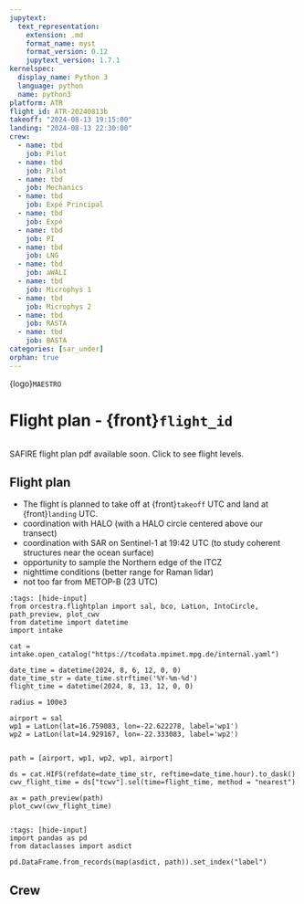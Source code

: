 ```yaml
---
jupytext:
  text_representation:
    extension: .md
    format_name: myst
    format_version: 0.12
    jupytext_version: 1.7.1
kernelspec:
  display_name: Python 3
  language: python
  name: python3
platform: ATR
flight_id: ATR-20240813b
takeoff: "2024-08-13 19:15:00"
landing: "2024-08-13 22:30:00"
crew:
  - name: tbd
    job: Pilot
  - name: tbd
    job: Pilot
  - name: tbd
    job: Mechanics
  - name: tbd
    job: Expé Principal
  - name: tbd
    job: Expé 
  - name: tbd
    job: PI
  - name: tbd
    job: LNG
  - name: tbd
    job: aWALI
  - name: tbd
    job: Microphys 1
  - name: tbd
    job: Microphys 2
  - name: tbd
    job: RASTA
  - name: tbd
    job: BASTA
categories: [sar_under]
orphan: true
---
```


{logo}`MAESTRO`

# Flight plan - {front}`flight_id`

```{badges}
```

SAFIRE flight plan pdf available soon. Click to see flight levels. 

## Flight plan
* The flight is planned to take off at {front}`takeoff` UTC and land at {front}`landing` UTC.
* coordination with HALO (with a HALO circle
 centered above our transect)
* coordination with SAR on Sentinel-1 at 19:42 UTC
 (to study coherent structures near the ocean surface)
* opportunity to sample the Northern edge of the ITCZ
* nighttime conditions (better range for Raman lidar)
* not too far from METOP-B (23 UTC)

```{code-cell} python3
:tags: [hide-input]
from orcestra.flightplan import sal, bco, LatLon, IntoCircle, path_preview, plot_cwv
from datetime import datetime
import intake

cat = intake.open_catalog("https://tcodata.mpimet.mpg.de/internal.yaml")

date_time = datetime(2024, 8, 6, 12, 0, 0)
date_time_str = date_time.strftime('%Y-%m-%d')
flight_time = datetime(2024, 8, 13, 12, 0, 0)

radius = 100e3

airport = sal
wp1 = LatLon(lat=16.759083, lon=-22.622278, label='wp1')
wp2 = LatLon(lat=14.929167, lon=-22.333083, label='wp2')


path = [airport, wp1, wp2, wp1, airport]

ds = cat.HIFS(refdate=date_time_str, reftime=date_time.hour).to_dask()
cwv_flight_time = ds["tcwv"].sel(time=flight_time, method = "nearest")

ax = path_preview(path)
plot_cwv(cwv_flight_time)


```

```{code-cell} python3
:tags: [hide-input]
import pandas as pd
from dataclasses import asdict

pd.DataFrame.from_records(map(asdict, path)).set_index("label")
```

## Crew

```{crew}
```